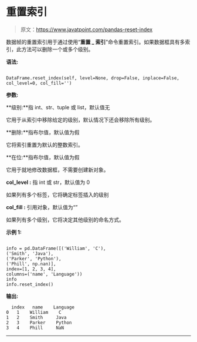 # 重置索引

> 原文：<https://www.javatpoint.com/pandas-reset-index>

数据帧的重置索引用于通过使用“**重置 _ 索引**”命令重置索引。如果数据框具有多索引，此方法可以删除一个或多个级别。

**语法:**

```

DataFrame.reset_index(self, level=None, drop=False, inplace=False, col_level=0, col_fill='')

```

**参数:**

**级别:**指 int、str、tuple 或 list，默认值无

它用于从索引中移除给定的级别，默认情况下还会移除所有级别。

**删除:**指布尔值，默认值为假

它将索引重置为默认的整数索引。

**在位:**指布尔值，默认值为假

它用于就地修改数据框，不需要创建新对象。

**col_level :** 指 int 或 str，默认值为 0

如果列有多个标签，它将确定标签插入的级别

**col_fill :** 引用对象，默认值为“”

如果列有多个级别，它将决定其他级别的命名方式。

**示例 1:**

```

info = pd.DataFrame([('William', 'C'),
('Smith', 'Java'),
('Parker', 'Python'),
('Phill', np.nan)],
index=[1, 2, 3, 4],
columns=('name', 'Language'))
info
info.reset_index()

```

**输出:**

```
  index   name    Language
0	1    William    C
1	2    Smith     Java
2	3    Parker    Python
3	4    Phill     NaN

```

* * *
